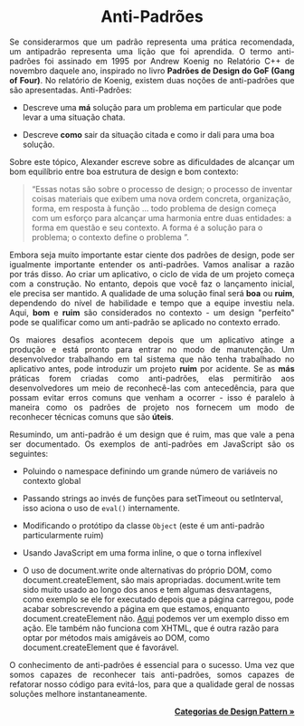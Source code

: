 <h1 align = "center">Anti-Padrões</h1>


<p align = "justify">Se considerarmos que um padrão representa uma prática recomendada, um antipadrão representa uma lição que foi aprendida. O termo anti-padrões foi assinado em 1995 por Andrew Koenig no Relatório C++ de novembro daquele ano, inspirado no livro <b>Padrões de Design do GoF (Gang of Four)</b>. No relatório de Koenig, existem duas noções de anti-padrões que são apresentadas. Anti-Padrões:</p>

- Descreve uma **má** solução para um problema em particular que pode levar a uma situação chata.

- Descreve **como** sair da situação citada e como ir dali para uma boa solução.

<p align = "justify">Sobre este tópico, Alexander escreve sobre as dificuldades de alcançar um bom equilíbrio entre boa estrutura de design e bom contexto:</p>

> “Essas notas são sobre o processo de design; o processo de inventar coisas materiais que exibem uma nova ordem concreta, organização, forma, em resposta à função ... todo problema de design começa com um esforço para alcançar uma harmonia entre duas entidades: a forma em questão e seu contexto. A forma é a solução para o problema; o contexto define o problema ”.

<p align = "justify">Embora seja muito importante estar ciente dos padrões de design, pode ser igualmente importante entender os anti-padrões. Vamos analisar a razão por trás disso. Ao criar um aplicativo, o ciclo de vida de um projeto começa com a construção. No entanto, depois que você faz o lançamento inicial, ele precisa ser mantido. A qualidade de uma solução final será <b>boa</b> ou <b>ruim</b>, dependendo do nível de habilidade e tempo que a equipe investiu nela. Aqui, <b>bom</b> e <b>ruim</b> são considerados no contexto - um design "perfeito" pode se qualificar como um anti-padrão se aplicado no contexto errado.</p>

<p align = "justify">Os maiores desafios acontecem depois que um aplicativo atinge a produção e está pronto para entrar no modo de manutenção. Um desenvolvedor trabalhando em tal sistema que não tenha trabalhado no aplicativo antes, pode introduzir um projeto <b>ruim</b> por acidente. Se as <b>más</b> práticas forem criadas como anti-padrões, elas permitirão aos desenvolvedores um meio de reconhecê-las com antecedência, para que possam evitar erros comuns que venham a ocorrer - isso é paralelo à maneira como os padrões de projeto nos fornecem um modo de reconhecer técnicas comuns que são <b>úteis</b>.</p>

<p align = "justify">Resumindo, um anti-padrão é um design que é ruim, mas que vale a pena ser documentado. Os exemplos de anti-padrões em JavaScript são os seguintes:</p>

- Poluindo o namespace definindo um grande número de variáveis no contexto global

- Passando strings ao invés de funções para setTimeout ou setInterval, isso aciona o uso de ```eval()``` internamente.

- Modificando o protótipo da classe ```Object``` (este é um anti-padrão particularmente ruim)

- Usando JavaScript em uma forma inline, o que o torna inflexível

- O uso de document.write onde alternativas do próprio DOM, como document.createElement, são mais apropriadas. document.write tem sido muito usado ao longo dos anos e tem algumas desvantagens, como exemplo se ele for executado depois que a página carregou, pode acabar sobrescrevendo a página em que estamos, enquanto document.createElement não. <a href = "http://jsfiddle.net/addyosmani/6T9vX/">Aqui</a> podemos ver um exemplo disso em ação. Ele também não funciona com XHTML, que é outra razão para optar por métodos mais amigáveis ao DOM, como document.createElement que é favorável.

<p align = "justify">O conhecimento de anti-padrões é essencial para o sucesso. Uma vez que somos capazes de reconhecer tais anti-padrões, somos capazes de refatorar nosso código para evitá-los, para que a qualidade geral de nossas soluções melhore instantaneamente.</p>

<p align = "right"><b><a href = "https://github.com/ranielcsar/essencial-js-padroes-de-projeto/blob/master/book/categoriesofdesignpatterns.md">Categorias de Design Pattern »</a></b></p>
